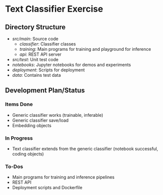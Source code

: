 # Text Classifier Exercise



## Directory Structure

- *src/main*: Source code
  - *classifier*: Classifier classes
  - *training*: Main programs for training and playground for inference
  - *api*: REST API server
- *src/test*: Unit test code
- *notebooks*: Jupyter notebooks for demos and experiments
- *deployment*: Scripts for deployment
- *data*: Contains test data

## Development Plan/Status

### Items Done

- Generic classifier works (trainable, inferable)
- Generic classifier save/load
- Embedding objects

### In Progress
- Text classifier extends from the generic classifier (notebook successful, coding objects)

### To-Dos

- Main programs for training and inference pipelines
- REST API
- Deployment scripts and Dockerfile



